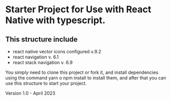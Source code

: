 # Starter Project for Use with React Native with typescript.

## This structure include 
- react native vector icons configured v.9.2
- react navigation v. 6.1
- react stack navigation v. 6.9

You simply need to clone this project or fork it, and install dependencies using the command yarn o npm install to install them, and after that you can use this structure to start your project.

Version 1.0 - April 2023